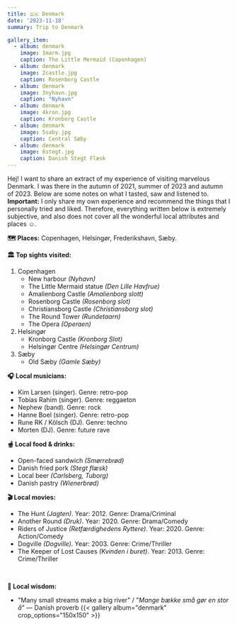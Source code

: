 ```yaml
---
title: 🇩🇰 Denmark
date: '2023-11-18'
summary: Trip to Denmark

gallery_item:
  - album: denmark
    image: 1marm.jpg
    caption: The Little Mermaid (Copenhagen)
  - album: denmark
    image: 2castle.jpg
    caption: Rosenborg Castle
  - album: denmark
    image: 3nyhavn.jpg
    caption: "Nyhavn"
  - album: denmark
    image: 4kron.jpg
    caption: Kronborg Castle
  - album: denmark
    image: 5saby.jpg
    caption: Central Sæby
  - album: denmark
    image: 6stegt.jpg
    caption: Danish Stegt Flæsk 
---
```

Hej! I want to share an extract of my experience of visiting marvelous Denmark. I was there in the autumn of 2021, summer of 2023 and autumn of 2023. Below are some notes on what I tasted, saw and listened to.<br>
<b>Important:</b> I only share my own experience and recommend the things that I personally tried and liked. Therefore, everything written below is extremely subjective, and also does not cover all the wonderful local attributes and places ☺️.

<b>🗺 Places:</b> Copenhagen, Helsingør, Frederikshavn, Sæby. <br>

<b>🏛 Top sights visited: </b>
1. Copenhagen
    - New harbour <i>(Nyhavn)</i>
    - The Little Mermaid statue <i>(Den Lille Havfrue)</i>
    - Amalienborg Castle <i>(Amalienborg slott)</i>
    - Rosenborg Castle <i>(Rosenborg slot)</i>
    - Christiansborg Castle <i>(Christiansborg slot)</i>
    - The Round Tower <i>(Rundetaarn)</i>
    - The Opera <i>(Operaen)</i>
2. Helsingør
    - Kronborg Castle <i>(Kronborg Slot)</i>
    - Helsingør Centre <i>(Helsingør Centrum)</i>
3. Sæby
    - Old Sæby <i>(Gamle Sæby)</i>


<b>🎧 Local musicians: </b>
- Kim Larsen (singer). Genre: retro-pop
- Tobias Rahim (singer). Genre: reggaeton
- Nephew (band). Genre: rock
- Hanne Boel (singer). Genre: retro-pop
- Rune RK / Kölsch (DJ). Genre: techno
- Morten (DJ). Genre: future rave

<b>🫕 Local food & drinks: </b>
- Open-faced sandwich <i>(Smørrebrød)</i>
- Danish fried pork <i>(Stegt flæsk)</i>
- Local beer <i>(Carlsberg, Tuborg)</i>
- Danish pastry <i>(Wienerbrød)</i>

<b>🎬 Local movies:</b>
- The Hunt <i>(Jagten)</i>. Year: 2012. Genre: Drama/Criminal
- Another Round <i>(Druk)</i>. Year: 2020. Genre: Drama/Comedy
- Riders of Justice <i>(Retfærdighedens Ryttere)</i>. Year: 2020. Genre: Action/Comedy
- Dogville <i>(Dogville)</i>. Year: 2003. Genre: Crime/Thriller
- The Keeper of Lost Causes <i>(Kvinden i buret)</i>. Year: 2013. Genre: Crime/Thriller
<br>

<b>🦉 Local wisdom:</b>
- "Many small streams make a big river" / "<i>Mange bække små gør en stor å</i>" — Danish proverb
{{< gallery album="denmark" crop_options="150x150" >}}
   

